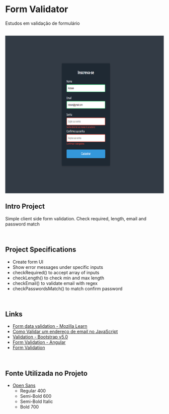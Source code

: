 # Form Validator 

Estudos em validação de formulário

<br>

<img src="preview.png" alt="Preview Visual do Projeto" height="500" align="center" />


<br>

## Intro Project

Simple client side form validation. Check required, length, email and password match

<br>

## Project Specifications

- Create form UI
- Show error messages under specific inputs
- checkRequired() to accept array of inputs
- checkLength() to check min and max length
- checkEmail() to validate email with regex
- checkPasswordsMatch() to match confirm password

<br>

## Links

+ [Form data validation - Mozilla Learn](https://developer.mozilla.org/pt-BR/docs/Learn/Forms/Form_validation)
+ [Como Validar um endereço de email no JavaScript](https://stackoverflow.com/questions/46155/how-to-validate-an-email-address-in-javascript) 
+ [Validation - Bootstrap v5.0](https://getbootstrap.com/docs/5.0/forms/validation/)
+ [Form Validation - Angular](https://angular.io/guide/form-validation)
+ [Form Validation](https://formvalidation.io/)


<br>

## Fonte Utilizada no Projeto

+ [Open Sans](https://fonts.google.com/specimen/Open+Sans?query=open+)
  + Regular 400
  + Semi-Bold 600
  + Semi-Bold Italic
  + Bold 700
